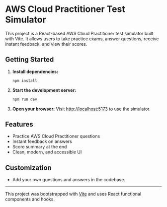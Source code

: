 # AWS Cloud Practitioner Test Simulator

This project is a React-based AWS Cloud Practitioner test simulator built with Vite. It allows users to take practice exams, answer questions, receive instant feedback, and view their scores.

## Getting Started

1. **Install dependencies:**
   ```sh
   npm install
   ```
2. **Start the development server:**
   ```sh
   npm run dev
   ```
3. **Open your browser:**
   Visit [http://localhost:5173](http://localhost:5173) to use the simulator.

## Features
- Practice AWS Cloud Practitioner questions
- Instant feedback on answers
- Score summary at the end
- Clean, modern, and accessible UI

## Customization
- Add your own questions and answers in the codebase.

---

This project was bootstrapped with [Vite](https://vitejs.dev/) and uses React functional components and hooks.

